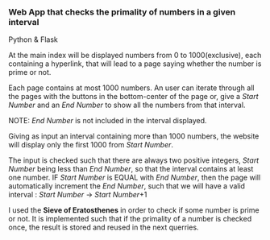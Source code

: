 ### Web App that checks the primality of numbers in a given interval
Python & Flask

At the main index will be displayed numbers from 0 to 1000(exclusive), each containing a hyperlink, that will lead to a page saying whether the number is prime or not.

Each page contains at most 1000 numbers. An user can iterate through all the pages with the buttons in the bottom-center of the page or, give a *Start Number* and an *End Number* to show all the numbers from that interval.

NOTE: *End Number* is not included in the interval displayed.

Giving as input an interval containing more than 1000 numbers, the website will display only the first 1000 from *Start Number*.

The input is checked such that there are always two positive integers, *Start Number* being less than *End Number*, so that the
interval contains at least one number. IF *Start Number* is EQUAL with *End Number*, then the page will automatically increment the *End Number*, such that we will have a valid interval : *Start Number* -> *Start Number*+1


I used the **Sieve of Eratosthenes** in order to check if some number is prime or not. It is implemented such that if the primality of a number is checked once, the result is stored and reused in the next querries.



